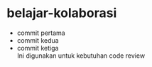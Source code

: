 # belajar-kolaborasi
- commit pertama
- commit kedua
- commit ketiga <br>
Ini digunakan untuk kebutuhan code review
